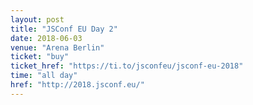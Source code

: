 ```yaml
---
layout: post
title: "JSConf EU Day 2"
date: 2018-06-03
venue: "Arena Berlin"
ticket: "buy"
ticket_href: "https://ti.to/jsconfeu/jsconf-eu-2018"
time: "all day"
href: "http://2018.jsconf.eu/"
---
```

